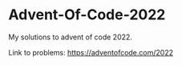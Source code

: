 # Advent-Of-Code-2022

My solutions to advent of code 2022. 

Link to problems: https://adventofcode.com/2022
